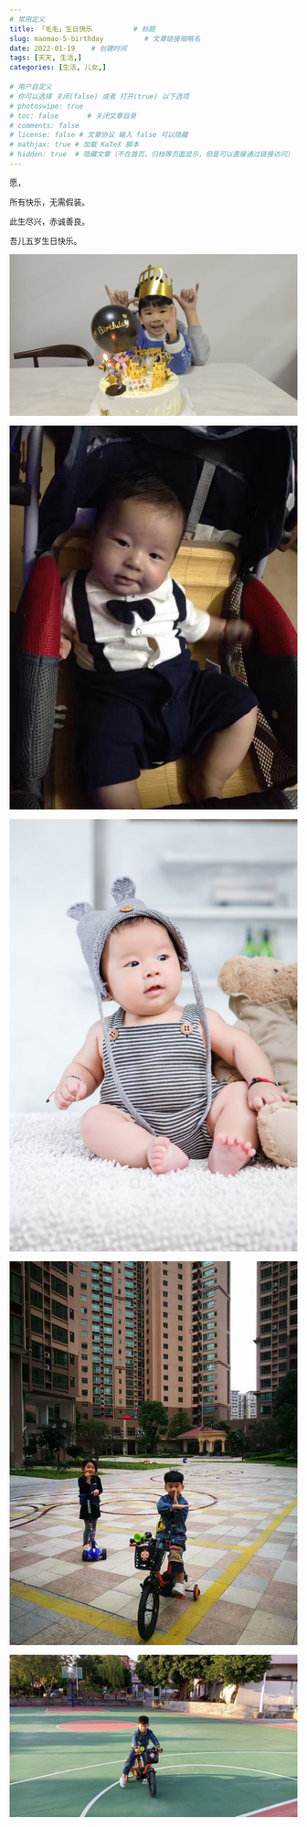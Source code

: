 ```yaml
---
# 常用定义
title: 「毛毛」生日快乐          # 标题
slug: maomao-5-birthday          # 文章链接缩略名
date: 2022-01-19    # 创建时间
tags: [天天, 生活,]
categories: [生活, 儿女,]

# 用户自定义
# 你可以选择 关闭(false) 或者 打开(true) 以下选项
# photoswipe: true
# toc: false       # 关闭文章目录
# comments: false
# license: false # 文章协议 输入 false 可以隐藏
# mathjax: true # 加载 KaTeX 脚本
# hidden: true  # 隐藏文章（不在首页，归档等页面显示，但是可以直接通过链接访问）
---
```


愿，

所有快乐，无需假装。

此生尽兴，赤诚善良。

吾儿五岁生日快乐。

![](post/laomai/2023/02/27/163fc39ef39c60-1.webp)

![](post/laomai/2023/02/27/163fc39f07a015-1.webp)

![](post/laomai/2023/02/27/163fc39f10d242-1.webp)

![](post/laomai/2023/02/27/163fc39f223c1d-1.webp)

![](post/laomai/2023/02/27/163fc39f322afa-1.webp)
